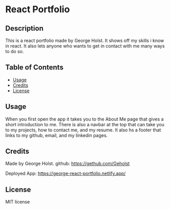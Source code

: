 # React Portfolio

## Description

This is a react portfolio made by George Holst. It shows off my skills i know in react. It also lets anyone who wants to get in contact with me many ways to do so.

## Table of Contents 

- [Usage](#usage)
- [Credits](#credits)
- [License](#license)

## Usage

When you first open the app it takes you to the About Me page that gives a short introduction to me. There is also a navbar at the top that can take you to my projects, how to contact me, and my resume. It also hs a footer that links to my github, email, and my linkedin pages. 

## Credits
Made by George Holst. github: https://gethub.com/Geholst 

Deployed App: https://george-react-portfolio.netlify.app/

## License
MIT license
